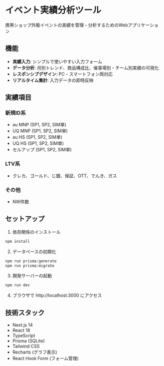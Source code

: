 # イベント実績分析ツール

携帯ショップ外販イベントの実績を管理・分析するためのWebアプリケーション

## 機能

- **実績入力**: シンプルで使いやすい入力フォーム
- **データ分析**: 月別トレンド、商品構成比、催事場別・チーム別実績の可視化
- **レスポンシブデザイン**: PC・スマートフォン両対応
- **リアルタイム集計**: 入力データの即時反映

## 実績項目

### 新規ID系
- au MNP (SP1, SP2, SIM単)
- UQ MNP (SP1, SP2, SIM単)
- au HS (SP1, SP2, SIM単)
- UQ HS (SP1, SP2, SIM単)
- セルアップ (SP1, SP2, SIM単)

### LTV系
- クレカ、ゴールド、じ銀、保証、OTT、でんき、ガス

### その他
- NW件数

## セットアップ

1. 依存関係のインストール
```bash
npm install
```

2. データベースの初期化
```bash
npm run prisma:generate
npm run prisma:migrate
```

3. 開発サーバーの起動
```bash
npm run dev
```

4. ブラウザで http://localhost:3000 にアクセス

## 技術スタック

- Next.js 14
- React 18
- TypeScript
- Prisma (SQLite)
- Tailwind CSS
- Recharts (グラフ表示)
- React Hook Form (フォーム管理)